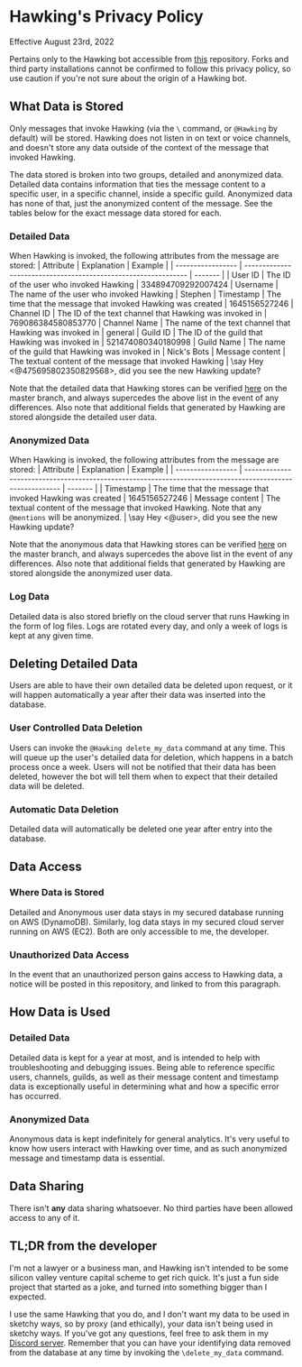 # Hawking's Privacy Policy
Effective August 23rd, 2022

Pertains only to the Hawking bot accessible from [this](https://github.com/naschorr/hawking) repository. Forks and third party installations cannot be confirmed to follow this privacy policy, so use caution if you're not sure about the origin of a Hawking bot.

## What Data is Stored
Only messages that invoke Hawking (via the `\` command, or `@Hawking` by default) will be stored. Hawking does not listen in on text or voice channels, and doesn't store any data outside of the context of the message that invoked Hawking.

The data stored is broken into two groups, detailed and anonymized data. Detailed data contains information that ties the message content to a specific user, in a specific channel, inside a specific guild. Anonymized data has none of that, just the anonymized content of the message. See the tables below for the exact message data stored for each.

### Detailed Data
When Hawking is invoked, the following attributes from the message are stored:
| Attribute         | Explanation                                                    | Example |
| ----------------- | -------------------------------------------------------------- | ------- |
| User ID           | The ID of the user who invoked Hawking                         | 334894709292007424
| Username          | The name of the user who invoked Hawking                       | Stephen
| Timestamp         | The time that the message that invoked Hawking was created     | 1645156527246
| Channel ID        | The ID of the text channel that Hawking was invoked in         | 769086384580853770
| Channel Name      | The name of the text channel that Hawking was invoked in       | general
| Guild ID          | The ID of the guild that Hawking was invoked in                | 521474080340180998
| Guild Name        | The name of the guild that Hawking was invoked in              | Nick's Bots
| Message content   | The textual content of the message that invoked Hawking        | \say Hey <@475695802350829568>, did you see the new Hawking update?

Note that the detailed data that Hawking stores can be verified [here](https://github.com/naschorr/hawking/blob/master/code/common/database/detailed_item.py) on the master branch, and always supercedes the above list in the event of any differences. Also note that additional fields that generated by Hawking are stored alongside the detailed user data.

### Anonymized Data
When Hawking is invoked, the following attributes from the message are stored:
| Attribute         | Explanation                                                                                               | Example |
| ----------------- | --------------------------------------------------------------------------------------------------------- | ------- |
| Timestamp         | The time that the message that invoked Hawking was created                                                | 1645156527246
| Message content   | The textual content of the message that invoked Hawking. Note that any `@mentions` will be anonymized.    | \say Hey <@user>, did you see the new Hawking update?

Note that the anonymous data that Hawking stores can be verified [here](https://github.com/naschorr/hawking/blob/master/code/common/database/anonymous_item.py) on the master branch, and always supercedes the above list in the event of any differences. Also note that additional fields that generated by Hawking are stored alongside the anonymized user data.

### Log Data
Detailed data is also stored briefly on the cloud server that runs Hawking in the form of log files. Logs are rotated every day, and only a week of logs is kept at any given time.

## Deleting Detailed Data
Users are able to have their own detailed data be deleted upon request, or it will happen automatically a year after their data was inserted into the database.

### User Controlled Data Deletion
Users can invoke the `@Hawking delete_my_data` command at any time. This will queue up the user's detailed data for deletion, which happens in a batch process once a week. Users will not be notified that their data has been deleted, however the bot will tell them when to expect that their detailed data will be deleted.

### Automatic Data Deletion
Detailed data will automatically be deleted one year after entry into the database.

## Data Access

### Where Data is Stored
Detailed and Anonymous user data stays in my secured database running on AWS (DynamoDB). Similarly, log data stays in my secured cloud server running on AWS (EC2). Both are only accessible to me, the developer.

### Unauthorized Data Access
In the event that an unauthorized person gains access to Hawking data, a notice will be posted in this repository, and linked to from this paragraph.

## How Data is Used

### Detailed Data
Detailed data is kept for a year at most, and is intended to help with troubleshooting and debugging issues. Being able to reference specific users, channels, guilds, as well as their message content and timestamp data is exceptionally useful in determining what and how a specific error has occurred.

### Anonymized Data
Anonymous data is kept indefinitely for general analytics. It's very useful to know how users interact with Hawking over time, and as such anonymized message and timestamp data is essential.

## Data Sharing
There isn't **any** data sharing whatsoever. No third parties have been allowed access to any of it.

## TL;DR from the developer
I'm not a lawyer or a business man, and Hawking isn't intended to be some silicon valley venture capital scheme to get rich quick. It's just a fun side project that started as a joke, and turned into something bigger than I expected.

I use the same Hawking that you do, and I don't want my data to be used in sketchy ways, so by proxy (and ethically), your data isn't being used in sketchy ways. If you've got any questions, feel free to ask them in my [Discord server](https://discord.gg/JJqx8C4). Remember that you can have your identifying data removed from the database at any time by invoking the `\delete_my_data` command.
